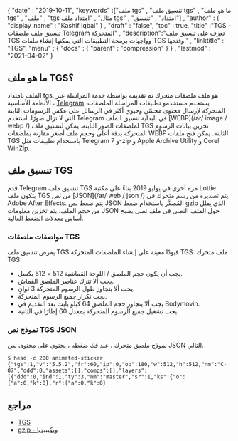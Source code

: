 {
  "date" : "2019-10-11",
  "keywords" :["ملف tgs" , "تنسيق ملف tgs" , "ما هو ملف tgs" , "ملف" , "tgs مثال" , "امتداد ملف tgs" , "امتداد" , "تنسيق"] ,
  "author" : {
    "display_name" : "Kashif Iqbal"
} ,
  "draft" : "false",
  "toc" : true,
  "title" :"TGS - تنسيق ملف ملصقات Telegram المتحركة" ,
  "description":"تعرف على تنسيق ملف TGS وواجهات برمجة التطبيقات التي يمكنها إنشاء ملفات TGS وفتحها." ,
  "linktitle" : "TGS",
  "menu" : {
    "docs" : {
      "parent" : "compression"
}
} ,
  "lastmod" : "2021-04-02"
}

## ما هو ملف TGS؟

الملف بامتداد tgs. هو ملف ملصقات متحرك تم تقديمه بواسطة خدمة المراسلة عبر الأنظمة الأساسية ، [Telegram](https://core.telegram.org/animated_stickers). يستخدم مستخدمو تطبيقات المراسلة الملصقات المتحركة لإرسال محتوى محسّن وحيوي أكثر في الرسائل على عكس الرسومات الثابتة التي لا تزال صورًا. استخدم Telegram في البداية تنسيق الملف [WEBP](/ar/ image / webp /) لملصقات الصور الثابتة. يمكن لتنسيق ملف TGS تخزين بيانات الرسوم المتحركة بدقة أعلى وحجم ملف أصغر مقارنة بملصقات WEBP الثابتة. يمكن فتح ملفات TGS باستخدام تطبيقات مثل Telegram و 7-zip و Apple Archive Utility و Corel WinZip.

## تنسيق ملف TGS

قدم Telegram تنسيق ملف TGS مرة أخرى في يوليو 2019 بناءً على مكتبة Lottie. يتكون ملف TGS من نص [JSON](/ar/ web / json /) يتم تصديره من رسم متحرك في Adobe After Effects. يتم ضغط نص JSON المُصدَّر باستخدام ضغط gzip الذي يقلل من حجم الملف. يتم تخزين معلومات JSON حول الملف النصي في ملف نصي يصبح أساس معدلات الضغط العالية.

### مواصفات ملصقات TGS

يفرض تنسيق ملف TGS قيودًا معينة على إنشاء الملصقات المتحركة TGS. ملف متحرك TGS:

* يجب أن يكون حجم الملصق / اللوحة القماشية 512 × 512 بكسل.
* يجب ألا تترك عناصر الملصق القماش.
* يجب ألا يتجاوز طول الرسوم المتحركة 3 ثوانٍ.
* يجب تكرار جميع الرسوم المتحركة.
* يجب ألا يتجاوز حجم الملصق 64 كيلو بايت بعد التقديم في Bodymovin.
* يجب تشغيل جميع الرسوم المتحركة بمعدل 60 إطارًا في الثانية.

### نموذج نص TGS JSON

نموذج ملصق متحرك ، عند فك ضغطه ، يحتوي على محتوى نص JSON التالي.
```
$ head -c 200 animated-sticker
{"tgs":1,"v":"5.5.2","fr":60,"ip":0,"op":180,"w":512,"h":512,"nm":"C-07","ddd":0,"assets":[],"comps":[],"layers":[{"ddd":0,"ind":1,"ty":3,"nm":"master","sr":1,"ks":{"o":{"a":0,"k":0},"r":{"a":0,"k":0}
```
## مراجع ##

* [TGS](https://core.telegram.org/animated_stickers)
* [gzip - ويكيبيديا](https://en.wikipedia.org/wiki/Gzip)

